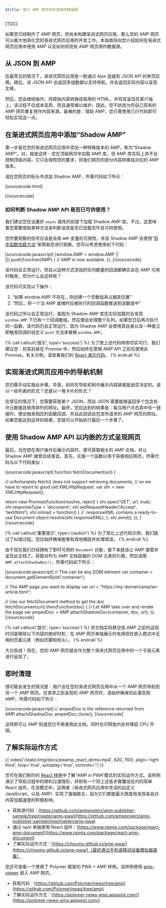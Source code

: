 ```yaml
---
$title: 嵌入 AMP 网页并将其用作数据源
---
```

[TOC]

如果您已经制作了 AMP 网页，但尚未构建渐进式网页应用，那么您的 AMP 网页可以极大地简化您的渐进式网页应用的开发工作。本指南将向您介绍如何在渐进式网页应用中使用 AMP 以及如何将现有 AMP 网页用作数据源。

## 从 JSON 到 AMP

在最常见的情况下，渐进式网页应用是一款通过 Ajax 连接到 JSON API 的单页应用。随后，该 JSON API 会返回多组数据以支持导航，并会返回实际内容以呈现文章。

然后，您会继续操作，将原始内容转换成易用的 HTML，并将其呈现在客户端上。该过程不仅成本高昂，而且通常难以维护。因此，您不妨改为将自己现有的 AMP 网页重复用作内容来源。最棒的是：借助 AMP，您只需使用几行代码即可轻松实现这一点。

##  在渐进式网页应用中添加“Shadow AMP”

第一步是在您的渐进式网页应用中添加一种特殊版本的 AMP，称为“Shadow AMP”。对，就是这样 - 您在顶级网页中加载 AMP 库，但 AMP 库实际上并不会控制顶级内容。它只会按照您的要求，将我们网页的部分内容转换成对应的 AMP 版本。

请在您网页的标头中添加 Shadow AMP，所需代码如下所示：

[sourcecode:html]
<!-- Asynchronously load the AMP-with-Shadow-DOM runtime library. -->
<script async src="https://cdn.ampproject.org/shadow-v0.js"></script>
[/sourcecode]

### 如何判断 Shadow AMP API 是否已可供使用？

我们建议您在设置好 `async` 属性的前提下加载 Shadow AMP 库。不过，这意味着您需要借助某种方法来判断该库是否已加载完毕且可供使用。

您所要观察的信号应该是全局 `AMP` 变量的可用性，并且 Shadow AMP 会使用“[异步函数加载方法](http://mrcoles.com/blog/google-analytics-asynchronous-tracking-how-it-work/)”来帮助您进行观察。您可以考虑使用如下代码：

[sourcecode:javascript]
(window.AMP = window.AMP || []).push(function(AMP) {
  // AMP is now available.
});
[/sourcecode]

该代码会正常运行，而且以这种方式添加的任何数量的回调都确实会在 AMP 可用时触发，但为什么会这样呢？

该代码可实现以下操作：

  1. “如果 window.AMP 不存在，则创建一个空数组来占据其位置”
  1. “然后，将一个当 AMP 就绪时应被执行的回调函数推送到该数组中”

该代码之所以会正常运行，是因为 Shadow AMP 库在实际加载时会发现 `window.AMP` 下已有一个回调数组，然后便会处理整个队列。如果您日后再次执行同一函数，该代码仍会正常运行，因为 Shadow AMP 会使用其自身以及一种能立即触发回调的自定义 `push` 方法来替换 `window.AMP`。

{% call callout('提示', type='success') %}
为了使上述代码样例切实可行，我们建议您：将其封装在 Promise 中，然后始终在使用 AMP API 之前先使用此 Promise。有关示例，请查看我们的 [React 演示代码](https://github.com/ampproject/amp-publisher-sample/blob/master/amp-pwa/src/components/amp-document/amp-document.js#L20)。
{% endcall %}

## 实现渐进式网页应用中的导航机制

您仍需手动实施此步骤。毕竟，如何在导航机制中展示内容链接是由您决定的。是以一些列表的形式？还是以一堆卡片的形式？

在常见的情况下，您需要获取某个 JSON，而此 JSON 需要能够返回多个包含些许元数据且依序排列的网址。最终，您应达到的结果是：每当用户点击其中任一链接时，便会触发相应的函数回调，并且此回调会包含所请求的 AMP 网页的网址。如果您能达到这样的结果，您就可以开始执行最后一个步骤了。

## 使用 Shadow AMP API 以内嵌的方式呈现网页

最后，当您想在用户操作后展示内容时，便可获取相关的 AMP 文档，并让 Shadow AMP 接管后续事宜。首先，实施一个函数以用于获取相应网页，所需代码与以下代码类似：

[sourcecode:javascript]
function fetchDocument(url) {

  // unfortunately fetch() does not support retrieving documents,
  // so we have to resort to good old XMLHttpRequest.
  var xhr = new XMLHttpRequest();

  return new Promise(function(resolve, reject) {
    xhr.open('GET', url, true);
    xhr.responseType = 'document';
    xhr.setRequestHeader('Accept', 'text/html');
    xhr.onload = function() {
      // .responseXML contains a ready-to-use Document object
      resolve(xhr.responseXML);
    };
    xhr.send();
  });
}
[/sourcecode]

{% call callout('重要提示', type='caution') %}
为了简化上述代码示例，我们跳过了纠错过程。您应始终确保能够有效地捕捉并处理错误。
{% endcall %}

由于现在我们已经拥有了即时可用的 `Document` 对象，接下来就该让 AMP 接管并呈现此文档了。获取对作为 AMP 文档容器的 DOM 元素的引用，然后调用 `AMP.attachShadowDoc()`，所需代码如下所示：

[sourcecode:javascript]
// This can be any DOM element
var container = document.getElementById('container');

// The AMP page you want to display
var url = "https://my-domain/amp/an-article.html";

// Use our fetchDocument method to get the doc
fetchDocument(url).then(function(doc) {
  // Let AMP take over and render the page
  var ampedDoc = AMP.attachShadowDoc(container, doc, url);
});
[/sourcecode]

{% call callout('提示', type='success') %}
将文档实际移交给 AMP 之前的这段时间是移除以下内容的绝好时机：在 AMP 网页单独展示时有用但在嵌入模式中无用的页面元素（例如页脚和标头）。
{% endcall %}

大功告成！现在，您的 AMP 网页就会作为整个渐进式网页应用中的一个子级元素进行呈现了。

## 即时清理

很可能会发生的情况是：用户会在您的渐进式网页应用中从一个 AMP 网页导航到另一个 AMP 网页。在舍弃之前呈现的 AMP 网页时，请始终确保将此事告知 AMP，所需代码如下所示：

[sourcecode:javascript]
// ampedDoc is the reference returned from AMP.attachShadowDoc
ampedDoc.close();
[/sourcecode]

这样即可让 AMP 知道您已不再使用此文档，同时也可释放内存并降低 CPU 开销。

## 了解实际运作方式

{{ video('/static/img/docs/pwamp_react_demo.mp4', 620, 1100, align='right third', loop='true', autoplay='true', controls='') }}

您可在我们制作的 [React 样例](https://github.com/ampproject/amp-publisher-sample/tree/master/amp-pwa)中了解“AMP in PWA”模式的实际运作方式。该样例演示了导航过程中的顺利过渡情形，并附有一个将上述各步骤囊括在内的简单 React 组件。在该模式中，这两者（渐进式网页应用中灵活的自定义 JavaScript，以及 AMP）实现了强强联合，因为它们都能最大限度地发挥各自对内容加载速度的积极影响。

* 获取源代码：[https://github.com/ampproject/amp-publisher-sample/tree/master/amp-pwa](https://github.com/ampproject/amp-publisher-sample/tree/master/amp-pwa)
* 通过 npm 单独使用 React 组件：[https://www.npmjs.com/package/react-amp-document](https://www.npmjs.com/package/react-amp-document)
* 了解实际运作方式：[https://choumx.github.io/amp-pwa/](https://choumx.github.io/amp-pwa/)（最好通过手机或移动设备模拟器查看）

您还可查看一个使用了 Polymer 框架的 PWA + AMP 样例。该样例使用 [amp-viewer](https://github.com/PolymerLabs/amp-viewer/) 嵌入 AMP 网页。

* 获取代码：[https://github.com/Polymer/news/tree/amp](https://github.com/Polymer/news/tree/amp)
* 了解实际运作方式：[https://polymer-news-amp.appspot.com/](https://polymer-news-amp.appspot.com/)
 
 
